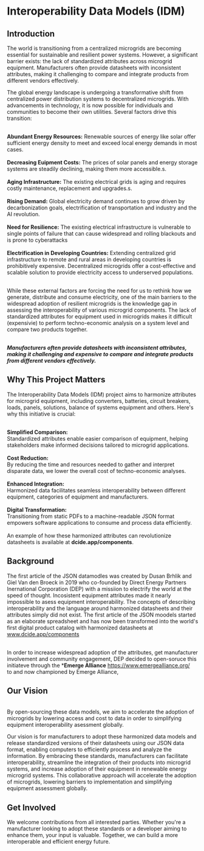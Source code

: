 # **Interoperability Data Models (IDM)**

## **Introduction**
The world is transitioning from a centralized  microgrids are becoming essential for sustainable and resilient power systems. However, a significant barrier exists: the lack of standardized attributes across microgrid equipment. Manufacturers often provide datasheets with inconsistent attributes, making it challenging to compare and integrate products from different vendors effectively.

The global energy landscape is undergoing a transformative shift from centralized power distribution systems to decentralized microgrids. With advancements in technology, it is now possible for individuals and communities to become their own utilities. Several factors drive this transition:

<br>**Abundant Energy Resources:** Renewable sources of energy like solar offer sufficient energy density to meet and exceed local energy demands in most cases.<br/>
<br>**Decreasing Euipment Costs:** The prices of solar panels and energy storage systems are steadily declining, making them more accessible.s.<br/>
<br>**Aging Infrastructure:** The existing electrical grids is aging and requires costly maintenance, replacement and upgrades.s.<br/>
<br>**Rising Demand:** Global electricity demand continues to grow driven by decarbonization goals, electrification of transportation and industry and the AI revolution.<br/>
<br>**Need for Resilience:** The existing electrical infrastructure is vulnerable to single points of failure that can cause widespread and rolling blackouts and is prone to cyberattacks<br/>
<br>**Electrification in Developing Countries:** Extending centralized grid infrastructure to remote and rural areas in developing countries is prohibitively expensive. Decentralized microgrids offer a cost-effective and scalable solution to provide electricity access to underserved populations.<br/>

<br>While these external factors are forcing the need for us to rethink how we generate, distribute and consume electricity, one of the main barriers to the widespread adoption of resilient microgrids is the knowledge gap in assessing the interoperability of various microgrid components. The lack of standardized attributes for equipment used in microgrids makes it difficult (expensivie) to perform techno-economic analysis on a system level and compare two products together.<br/>
 
<br>***Manufacturers often provide datasheets with inconsistent attributes, making it challenging and expensive to compare and integrate products from different vendors effectively.***<br/>

## **Why This Project Matters**
The Interoperability Data Models (IDM) project aims to harmonize attributes for microgrid equipment, including converters, batteries, circuit breakers, loads, panels, solutions, balance of systems equipment and others. Here's why this initiative is crucial:

<br>**Simplified Comparison:**</br> Standardized attributes enable easier comparison of equipment, helping stakeholders make informed decisions tailored to microgrid applications.<br/>
<br>**Cost Reduction:**</br> By reducing the time and resources needed to gather and interpret disparate data, we lower the overall cost of techno-economic analyses.<br/>
<br>**Enhanced Integration:**</br> Harmonized data facilitates seamless interoperability between different equipment, categories of equipment and manufacturers.<br/>
<br>**Digital Transformation:**</br> Transitioning from static PDFs to a machine-readable JSON format empowers software applications to consume and process data efficiently.<br/>
<br>An example of how these harmonized attributes can revolutionize datasheets is available at **dcide.app/components**.<br/>

## **Background**
The first article of the JSON datamodles was created by Dusan Brhlik and Giel Van den Broeck in 2019 who co-founded by Direct Energy Partners Inernational Corporation (DEP) with a missiion to electrify the world at the speed of thought.
Incosistent equipment attributes made it nearly impossible to asess equipment interoperability. The concepts of describing interoperability and the language around harmonized datasheets and their attributes simply did not exist. The first article of the JSON moodels started as an elaborate spreadsheet and has now been transformed into the world's first digital product catalog with harmonized datasheets at www.dcide.app/components

<br>In order to increase widespread adoption of the attributes, get manufacturer involvement and community engagement, DEP decided to open-soruce this initiateve through the ***Emerge Alliance** https://www.emergealliance.org/<br/>
 to and now championed by Emerge Alliance,

## **Our Vision**
<br>By open-sourcing these data models, we aim to accelerate the adoption of microgrids by lowering access and cost to data in order to simplifying equipment interoperability asessment globally.<br/>

Our vision is for manufacturers to adopt these harmonized data models and release standardized versions of their datasheets using our JSON data format, enabling computers to efficiently process and analyze the information. By embracing these standards, manufacturers can facilitate interoperability, streamline the integration of their products into microgrid systems, and increase adoption of their equipment in renewable energy microgrid systems. This collaborative approach will accelerate the adoption of microgrids, lowering barriers to implementation and simplifying equipment assessment globally.

## **Get Involved**
We welcome contributions from all interested parties. Whether you're a manufacturer looking to adopt these standards or a developer aiming to enhance them, your input is valuable. Together, we can build a more interoperable and efficient energy future.

